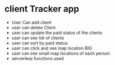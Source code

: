 # client Tracker app
* User Can add client
* user can delete Client 
* user can update the paid status of the clients
* user can see list of clients
* user can sort by paid status
* user can click and see map location BIG
* user can see small map locations of each person
* serverless functions used

